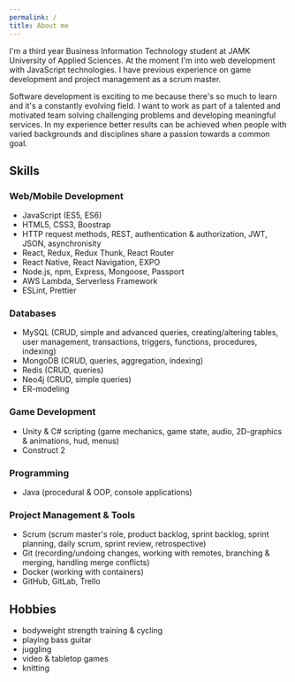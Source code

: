 ```yaml
---
permalink: /
title: About me
---
```


I'm a third year Business Information Technology student at JAMK University of Applied Sciences. At the moment I'm into web development with JavaScript technologies. I have previous experience on game development and project management as a scrum master. 

Software development is exciting to me because there's so much to learn and it's a constantly evolving field. I want to work as part of a talented and motivated team solving challenging problems and developing meaningful services. In my experience better results can be achieved when people with varied backgrounds and disciplines share a passion towards a common goal.

## Skills

### Web/Mobile Development

- JavaScript (ES5, ES6)
- HTML5, CSS3, Boostrap
- HTTP request methods, REST, authentication & authorization, JWT, JSON, asynchronisity
- React, Redux, Redux Thunk, React Router
- React Native, React Navigation, EXPO
- Node.js, npm, Express, Mongoose, Passport
- AWS Lambda, Serverless Framework
- ESLint, Prettier

### Databases

- MySQL (CRUD, simple and advanced queries, creating/altering tables, user management, transactions, triggers, functions, procedures, indexing)
- MongoDB (CRUD, queries, aggregation, indexing)
- Redis (CRUD, queries)
- Neo4j (CRUD, simple queries)
- ER-modeling

### Game Development

- Unity & C# scripting (game mechanics, game state, audio, 2D-graphics & animations, hud, menus)
- Construct 2

### Programming

- Java (procedural & OOP, console applications)

### Project Management & Tools

- Scrum (scrum master's role, product backlog, sprint backlog, sprint planning, daily scrum, sprint review, retrospective)
- Git (recording/undoing changes, working with remotes, branching & merging, handling merge conflicts)
- Docker (working with containers)
- GitHub, GitLab, Trello

## Hobbies

- bodyweight strength training & cycling
- playing bass guitar
- juggling
- video & tabletop games
- knitting
